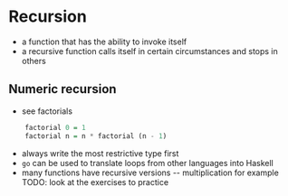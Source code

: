# Recursion

- a function that has the ability to invoke itself
- a recursive function calls itself in certain circumstances and stops in others

## Numeric recursion

- see factorials
```haskell
    factorial 0 = 1
    factorial n = n * factorial (n - 1)
```
- always write the most restrictive type first
- `go` can be used to translate loops from other languages into Haskell
- many functions have recursive versions -- multiplication for example
 TODO: look at the exercises to practice

